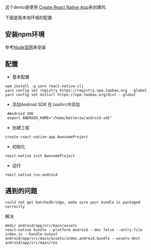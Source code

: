 这个demo是使用 [Create React Native App](https://github.com/react-community/create-react-native-app)来创建的.

下面是我本地环境的配置

## 安装npm环境

参考[Node官网](https://nodejs.org/en/download/package-manager/#debian-and-ubuntu-based-linux-distributions)来安装

## 配置

- 基本配置
```
npm install -g yarn react-native-cli
yarn config set registry https://registry.npm.taobao.org --global
yarn config set disturl https://npm.taobao.org/dist --global
```

- 添加Android SDK
在.bashrc中添加 
```
 #Android SDK
 export ANDROID_HOME="/home/betterzw/android-sdk"
```
- 创建工程
```
create-react-native-app AwesomeProject
```
- 初始化
```
react-native init AwesomeProject
```
- 运行
```
react-native run-android
```
## 遇到的问题

```
could not get batchedbridge, make sure your bundle is packaged correctly
```

解决
```
mkdir android/app/src/main/assets
react-native bundle --platform android --dev false --entry-file index.js --bundle-output android/app/src/main/assets/index.android.bundle --assets-dest android/app/src/main/res
```


